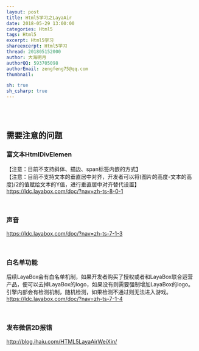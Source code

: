 ```yaml
---
layout: post
title: Html5学习之LayaAir
date: 2018-05-29 13:00:00
categories: Html5
tags: Html5 
excerpt: Html5学习
shareexcerpt: Html5学习
thread: 201805152000
author: 大海明月
authorQQ: 593705098
authorEmail: zengfeng75@qq.com
thumbnail: 

sh: true
sh_csharp: true
---
```


<br>
<br>
<h2 class="nav1">需要注意的问题</h2>


<h3>富文本HtmlDivElemen</h3>
<p>
【注意：目前不支持斜体、描边、span标签内嵌的方式】<br>
【注意：目前不支持文本的垂直居中对齐，开发者可以将(图片的高度-文本的高度)/2的值赋给文本的Y值，进行垂直居中对齐替代设置】<br>
<a href="https://ldc.layabox.com/doc/?nav=zh-ts-8-0-1" target="_blank">https://ldc.layabox.com/doc/?nav=zh-ts-8-0-1</a>
</p>
<br>


<h3>声音</h3>
<p>
<a href="https://ldc.layabox.com/doc/?nav=zh-ts-7-1-3" target="_blank">https://ldc.layabox.com/doc/?nav=zh-ts-7-1-3</a>
</p>
<br>



<h3>白名单功能</h3>
<p>
后续LayaBox会有白名单机制，如果开发者购买了授权或者和LayaBox联合运营产品，便可以去掉LayaBox的logo，如果没有则需要强制增加LayaBox的logo。引擎内部会有检测机制，随机检测，如果检测不通过则无法进入游戏。<br>
<a href="https://ldc.layabox.com/doc/?nav=zh-ts-7-1-4" target="_blank">https://ldc.layabox.com/doc/?nav=zh-ts-7-1-4</a>
</p>
<br>

<h3>发布微信2D报错</h3>
<p>
<a href="http://blog.ihaiu.com/HTML5LayaAirWeiXin/" target="_blank">http://blog.ihaiu.com/HTML5LayaAirWeiXin/</a>
</p>
<br>

